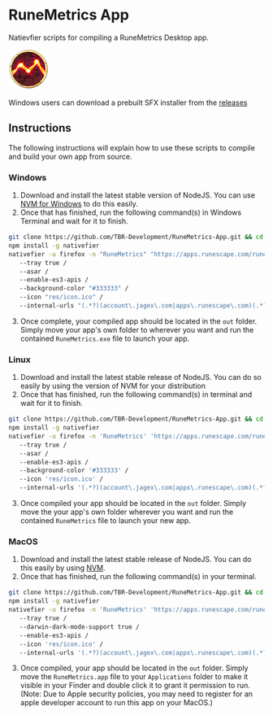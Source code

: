 # RuneMetrics App
Natievfier scripts for compiling a RuneMetrics Desktop app.

![RuneMetrics][ICON]

Windows users can download a prebuilt SFX installer from the [releases][RELEASES]

 
## Instructions
The following instructions will explain how to use these scripts to compile and build your own app from source.

### Windows

1. Download and install the latest stable version of NodeJS. You can use [NVM for Windows][NVM_WINDOWS] to do this easily.
2. Once that has finished, run the following command(s) in Windows Terminal and wait for it to finish.
 ```sh
 git clone https://github.com/TBR-Development/RuneMetrics-App.git && cd RuneMetrics-App
 npm install -g nativefier
 nativefier -u firefox -n "RuneMetrics" "https://apps.runescape.com/runemetrics/app/" /
    --tray true /
    --asar /
    --enable-es3-apis /
    --background-color "#333333" /
    --icon "res/icon.ico" /
    --internal-urls "(.*?)(account\.jagex\.com|apps\.runescape\.com)(.*?)"
 ```
3. Once complete, your compiled app should be located in the `out` folder. Simply move your app's own folder to wherever you want and run the contained `RuneMetrics.exe` file to launch your app.

### Linux

1. Download and install the latest stable release of NodeJS. You can do so easily by using the version of NVM for your distribution
2. Once that has finished, run the following command(s) in terminal and wait for it to finish.
 ```sh
 git clone https://github.com/TBR-Development/RuneMetrics-App.git && cd RuneMetrics-App
 npm install -g nativefier
 nativefier -u firefox -n 'RuneMetrics' 'https://apps.runescape.com/runemetrics/app/' /
    --tray true /
    --asar /
    --enable-es3-apis /
    --background-color '#333333' /
    --icon 'res/icon.ico' /
    --internal-urls '(.*?)(account\.jagex\.com|apps\.runescape\.com)(.*?)'
 ```
3. Once compiled your app should be located in the `out` folder. Simply move the your app's own folder wherever you want and run the contained `RuneMetrics` file to launch your new app.

### MacOS

1. Download and install the latest stable release of NodeJS. You can do this easily by using [NVM][NVM_HOMEBREW].
2. Once that has finished, run the following command(s) in your terminal.
 ```sh
 git clone https://github.com/TBR-Development/RuneMetrics-App.git && cd RuneMetrics-App
 npm install -g nativefier
 nativefier -u firefox -n 'RuneMetrics' 'https://apps.runescape.com/runemetrics/app/' /
    --tray true /
    --darwin-dark-mode-support true /
    --enable-es3-apis /
    --icon 'res/icon.ico' /
    --internal-urls '(.*?)(account\.jagex\.com|apps\.runescape\.com)(.*?)'
 ```
3. Once compiled, your app should be located in the `out` folder. Simply move the `RuneMetrics.app` file to your `Applications` folder to make it visible in your Finder and double click it to grant it permission to run. (Note: Due to Apple security policies, you may need to register for an apple developer account to run this app on your MacOS.)

[NVM_WINDOWS]: https://github.com/coreybutler/nvm-windows

[NVM_HOMEBREW]: https://collabnix.com/how-to-install-and-configure-nvm-on-mac-os

[ICON]: res/icon.png

[RELEASES]: https://github.com/TBR-Development/RuneMetrics-App/releases
